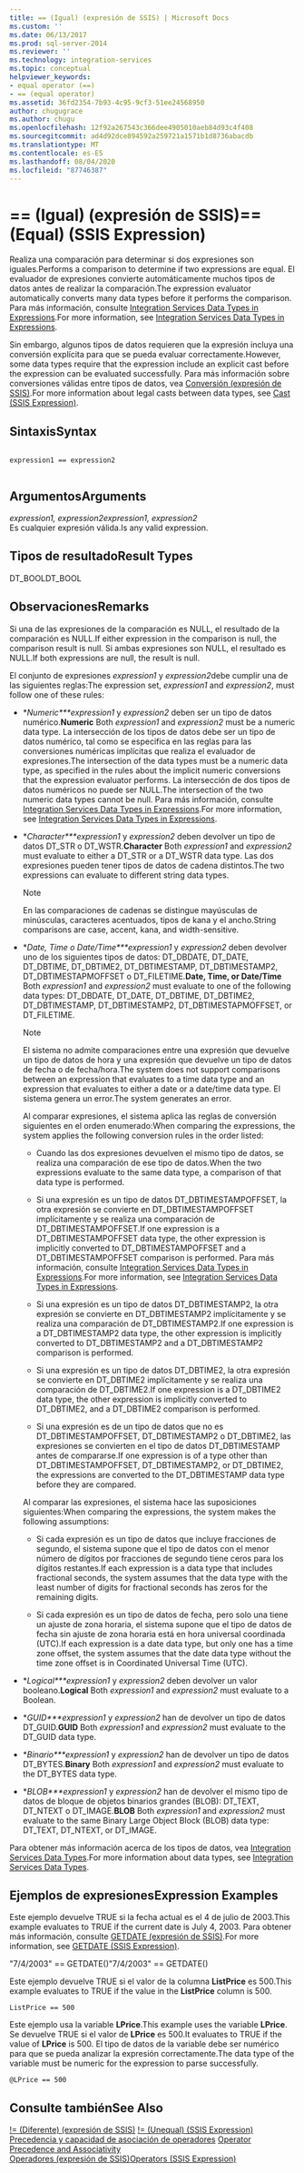 ```yaml
---
title: == (Igual) (expresión de SSIS) | Microsoft Docs
ms.custom: ''
ms.date: 06/13/2017
ms.prod: sql-server-2014
ms.reviewer: ''
ms.technology: integration-services
ms.topic: conceptual
helpviewer_keywords:
- equal operator (==)
- == (equal operator)
ms.assetid: 36fd2354-7b93-4c95-9cf3-51ee24568950
author: chugugrace
ms.author: chugu
ms.openlocfilehash: 12f92a267543c366dee4905010aeb84d93c4f408
ms.sourcegitcommit: ad4d92dce894592a259721a1571b1d8736abacdb
ms.translationtype: MT
ms.contentlocale: es-ES
ms.lasthandoff: 08/04/2020
ms.locfileid: "87746387"
---
```

# <a name="-equal-ssis-expression"></a><span data-ttu-id="c3a36-102">== (Igual) (expresión de SSIS)</span><span class="sxs-lookup"><span data-stu-id="c3a36-102">== (Equal) (SSIS Expression)</span></span>
  <span data-ttu-id="c3a36-103">Realiza una comparación para determinar si dos expresiones son iguales.</span><span class="sxs-lookup"><span data-stu-id="c3a36-103">Performs a comparison to determine if two expressions are equal.</span></span> <span data-ttu-id="c3a36-104">El evaluador de expresiones convierte automáticamente muchos tipos de datos antes de realizar la comparación.</span><span class="sxs-lookup"><span data-stu-id="c3a36-104">The expression evaluator automatically converts many data types before it performs the comparison.</span></span> <span data-ttu-id="c3a36-105">Para más información, consulte [Integration Services Data Types in Expressions](integration-services-data-types-in-expressions.md).</span><span class="sxs-lookup"><span data-stu-id="c3a36-105">For more information, see [Integration Services Data Types in Expressions](integration-services-data-types-in-expressions.md).</span></span>  
  
 <span data-ttu-id="c3a36-106">Sin embargo, algunos tipos de datos requieren que la expresión incluya una conversión explícita para que se pueda evaluar correctamente.</span><span class="sxs-lookup"><span data-stu-id="c3a36-106">However, some data types require that the expression include an explicit cast before the expression can be evaluated successfully.</span></span> <span data-ttu-id="c3a36-107">Para más información sobre conversiones válidas entre tipos de datos, vea [Conversión &#40;expresión de SSIS&#41;](cast-ssis-expression.md).</span><span class="sxs-lookup"><span data-stu-id="c3a36-107">For more information about legal casts between data types, see [Cast &#40;SSIS Expression&#41;](cast-ssis-expression.md).</span></span>  
  
## <a name="syntax"></a><span data-ttu-id="c3a36-108">Sintaxis</span><span class="sxs-lookup"><span data-stu-id="c3a36-108">Syntax</span></span>  
  
```  
  
expression1 == expression2  
  
```  
  
## <a name="arguments"></a><span data-ttu-id="c3a36-109">Argumentos</span><span class="sxs-lookup"><span data-stu-id="c3a36-109">Arguments</span></span>  
 <span data-ttu-id="c3a36-110">*expression1, expression2*</span><span class="sxs-lookup"><span data-stu-id="c3a36-110">*expression1, expression2*</span></span>  
 <span data-ttu-id="c3a36-111">Es cualquier expresión válida.</span><span class="sxs-lookup"><span data-stu-id="c3a36-111">Is any valid expression.</span></span>  
  
## <a name="result-types"></a><span data-ttu-id="c3a36-112">Tipos de resultado</span><span class="sxs-lookup"><span data-stu-id="c3a36-112">Result Types</span></span>  
 <span data-ttu-id="c3a36-113">DT_BOOL</span><span class="sxs-lookup"><span data-stu-id="c3a36-113">DT_BOOL</span></span>  
  
## <a name="remarks"></a><span data-ttu-id="c3a36-114">Observaciones</span><span class="sxs-lookup"><span data-stu-id="c3a36-114">Remarks</span></span>  
 <span data-ttu-id="c3a36-115">Si una de las expresiones de la comparación es NULL, el resultado de la comparación es NULL.</span><span class="sxs-lookup"><span data-stu-id="c3a36-115">If either expression in the comparison is null, the comparison result is null.</span></span> <span data-ttu-id="c3a36-116">Si ambas expresiones son NULL, el resultado es NULL.</span><span class="sxs-lookup"><span data-stu-id="c3a36-116">If both expressions are null, the result is null.</span></span>  
  
 <span data-ttu-id="c3a36-117">El conjunto de expresiones *expression1* y *expression2*debe cumplir una de las siguientes reglas:</span><span class="sxs-lookup"><span data-stu-id="c3a36-117">The expression set, *expression1* and *expression2*, must follow one of these rules:</span></span>  
  
-   <span data-ttu-id="c3a36-118">\**Numeric\*\*\*expression1* y *expression2* deben ser un tipo de datos numérico.</span><span class="sxs-lookup"><span data-stu-id="c3a36-118">**Numeric** Both *expression1* and *expression2* must be a numeric data type.</span></span> <span data-ttu-id="c3a36-119">La intersección de los tipos de datos debe ser un tipo de datos numérico, tal como se especifica en las reglas para las conversiones numéricas implícitas que realiza el evaluador de expresiones.</span><span class="sxs-lookup"><span data-stu-id="c3a36-119">The intersection of the data types must be a numeric data type, as specified in the rules about the implicit numeric conversions that the expression evaluator performs.</span></span> <span data-ttu-id="c3a36-120">La intersección de dos tipos de datos numéricos no puede ser NULL.</span><span class="sxs-lookup"><span data-stu-id="c3a36-120">The intersection of the two numeric data types cannot be null.</span></span> <span data-ttu-id="c3a36-121">Para más información, consulte [Integration Services Data Types in Expressions](integration-services-data-types-in-expressions.md).</span><span class="sxs-lookup"><span data-stu-id="c3a36-121">For more information, see [Integration Services Data Types in Expressions](integration-services-data-types-in-expressions.md).</span></span>  
  
-   <span data-ttu-id="c3a36-122">\**Character\*\*\*expression1* y *expression2* deben devolver un tipo de datos DT_STR o DT_WSTR.</span><span class="sxs-lookup"><span data-stu-id="c3a36-122">**Character** Both *expression1* and *expression2* must evaluate to either a DT_STR or a DT_WSTR data type.</span></span> <span data-ttu-id="c3a36-123">Las dos expresiones pueden tener tipos de datos de cadena distintos.</span><span class="sxs-lookup"><span data-stu-id="c3a36-123">The two expressions can evaluate to different string data types.</span></span>  
  
    > [!NOTE]  
    >  <span data-ttu-id="c3a36-124">En las comparaciones de cadenas se distingue mayúsculas de minúsculas, caracteres acentuados, tipos de kana y el ancho.</span><span class="sxs-lookup"><span data-stu-id="c3a36-124">String comparisons are case, accent, kana, and width-sensitive.</span></span>  
  
-   <span data-ttu-id="c3a36-125">\**Date, Time o Date/Time\*\*\*expression1* y *expression2* deben devolver uno de los siguientes tipos de datos: DT_DBDATE, DT_DATE, DT_DBTIME, DT_DBTIME2, DT_DBTIMESTAMP, DT_DBTIMESTAMP2, DT_DBTIMESTAPMOFFSET o DT_FILETIME.</span><span class="sxs-lookup"><span data-stu-id="c3a36-125">**Date, Time, or Date/Time** Both *expression1* and *expression2* must evaluate to one of the following data types: DT_DBDATE, DT_DATE, DT_DBTIME, DT_DBTIME2, DT_DBTIMESTAMP, DT_DBTIMESTAMP2, DT_DBTIMESTAPMOFFSET, or DT_FILETIME.</span></span>  
  
    > [!NOTE]  
    >  <span data-ttu-id="c3a36-126">El sistema no admite comparaciones entre una expresión que devuelve un tipo de datos de hora y una expresión que devuelve un tipo de datos de fecha o de fecha/hora.</span><span class="sxs-lookup"><span data-stu-id="c3a36-126">The system does not support comparisons between an expression that evaluates to a time data type and an expression that evaluates to either a date or a date/time data type.</span></span> <span data-ttu-id="c3a36-127">El sistema genera un error.</span><span class="sxs-lookup"><span data-stu-id="c3a36-127">The system generates an error.</span></span>  
  
     <span data-ttu-id="c3a36-128">Al comparar expresiones, el sistema aplica las reglas de conversión siguientes en el orden enumerado:</span><span class="sxs-lookup"><span data-stu-id="c3a36-128">When comparing the expressions, the system applies the following conversion rules in the order listed:</span></span>  
  
    -   <span data-ttu-id="c3a36-129">Cuando las dos expresiones devuelven el mismo tipo de datos, se realiza una comparación de ese tipo de datos.</span><span class="sxs-lookup"><span data-stu-id="c3a36-129">When the two expressions evaluate to the same data type, a comparison of that data type is performed.</span></span>  
  
    -   <span data-ttu-id="c3a36-130">Si una expresión es un tipo de datos DT_DBTIMESTAMPOFFSET, la otra expresión se convierte en DT_DBTIMESTAMPOFFSET implícitamente y se realiza una comparación de DT_DBTIMESTAMPOFFSET.</span><span class="sxs-lookup"><span data-stu-id="c3a36-130">If one expression is a DT_DBTIMESTAMPOFFSET data type, the other expression is implicitly converted to DT_DBTIMESTAMPOFFSET and a DT_DBTIMESTAMPOFFSET comparison is performed.</span></span> <span data-ttu-id="c3a36-131">Para más información, consulte [Integration Services Data Types in Expressions](integration-services-data-types-in-expressions.md).</span><span class="sxs-lookup"><span data-stu-id="c3a36-131">For more information, see [Integration Services Data Types in Expressions](integration-services-data-types-in-expressions.md).</span></span>  
  
    -   <span data-ttu-id="c3a36-132">Si una expresión es un tipo de datos DT_DBTIMESTAMP2, la otra expresión se convierte en DT_DBTIMESTAMP2 implícitamente y se realiza una comparación de DT_DBTIMESTAMP2.</span><span class="sxs-lookup"><span data-stu-id="c3a36-132">If one expression is a DT_DBTIMESTAMP2 data type, the other expression is implicitly converted to DT_DBTIMESTAMP2 and a DT_DBTIMESTAMP2 comparison is performed.</span></span>  
  
    -   <span data-ttu-id="c3a36-133">Si una expresión es un tipo de datos DT_DBTIME2, la otra expresión se convierte en DT_DBTIME2 implícitamente y se realiza una comparación de DT_DBTIME2.</span><span class="sxs-lookup"><span data-stu-id="c3a36-133">If one expression is a DT_DBTIME2 data type, the other expression is implicitly converted to DT_DBTIME2, and a DT_DBTIME2 comparison is performed.</span></span>  
  
    -   <span data-ttu-id="c3a36-134">Si una expresión es de un tipo de datos que no es DT_DBTIMESTAMPOFFSET, DT_DBTIMESTAMP2 o DT_DBTIME2, las expresiones se convierten en el tipo de datos DT_DBTIMESTAMP antes de compararse.</span><span class="sxs-lookup"><span data-stu-id="c3a36-134">If one expression is of a type other than DT_DBTIMESTAMPOFFSET, DT_DBTIMESTAMP2, or DT_DBTIME2, the expressions are converted to the DT_DBTIMESTAMP data type before they are compared.</span></span>  
  
     <span data-ttu-id="c3a36-135">Al comparar las expresiones, el sistema hace las suposiciones siguientes:</span><span class="sxs-lookup"><span data-stu-id="c3a36-135">When comparing the expressions, the system makes the following assumptions:</span></span>  
  
    -   <span data-ttu-id="c3a36-136">Si cada expresión es un tipo de datos que incluye fracciones de segundo, el sistema supone que el tipo de datos con el menor número de dígitos por fracciones de segundo tiene ceros para los dígitos restantes.</span><span class="sxs-lookup"><span data-stu-id="c3a36-136">If each expression is a data type that includes fractional seconds, the system assumes that the data type with the least number of digits for fractional seconds has zeros for the remaining digits.</span></span>  
  
    -   <span data-ttu-id="c3a36-137">Si cada expresión es un tipo de datos de fecha, pero solo una tiene un ajuste de zona horaria, el sistema supone que el tipo de datos de fecha sin ajuste de zona horaria está en hora universal coordinada (UTC).</span><span class="sxs-lookup"><span data-stu-id="c3a36-137">If each expression is a date data type, but only one has a time zone offset, the system assumes that the date data type without the time zone offset is in Coordinated Universal Time (UTC).</span></span>  
  
-   <span data-ttu-id="c3a36-138">\**Logical\*\*\*expression1* y *expression2* deben devolver un valor booleano.</span><span class="sxs-lookup"><span data-stu-id="c3a36-138">**Logical** Both *expression1* and *expression2* must evaluate to a Boolean.</span></span>  
  
-   <span data-ttu-id="c3a36-139">\**GUID\*\*\*expression1* y *expression2* han de devolver un tipo de datos DT_GUID.</span><span class="sxs-lookup"><span data-stu-id="c3a36-139">**GUID** Both *expression1* and *expression2* must evaluate to the DT_GUID data type.</span></span>  
  
-   <span data-ttu-id="c3a36-140">\**Binario\*\*\*expression1* y *expression2* han de devolver un tipo de datos DT_BYTES.</span><span class="sxs-lookup"><span data-stu-id="c3a36-140">**Binary** Both *expression1* and *expression2* must evaluate to the DT_BYTES data type.</span></span>  
  
-   <span data-ttu-id="c3a36-141">\**BLOB\*\*\*expression1* y *expression2* han de devolver el mismo tipo de datos de bloque de objetos binarios grandes (BLOB): DT_TEXT, DT_NTEXT o DT_IMAGE.</span><span class="sxs-lookup"><span data-stu-id="c3a36-141">**BLOB** Both *expression1* and *expression2* must evaluate to the same Binary Large Object Block (BLOB) data type: DT_TEXT, DT_NTEXT, or DT_IMAGE.</span></span>  
  
 <span data-ttu-id="c3a36-142">Para obtener más información acerca de los tipos de datos, vea [Integration Services Data Types](../data-flow/integration-services-data-types.md).</span><span class="sxs-lookup"><span data-stu-id="c3a36-142">For more information about data types, see [Integration Services Data Types](../data-flow/integration-services-data-types.md).</span></span>  
  
## <a name="expression-examples"></a><span data-ttu-id="c3a36-143">Ejemplos de expresiones</span><span class="sxs-lookup"><span data-stu-id="c3a36-143">Expression Examples</span></span>  
 <span data-ttu-id="c3a36-144">Este ejemplo devuelve TRUE si la fecha actual es el 4 de julio de 2003.</span><span class="sxs-lookup"><span data-stu-id="c3a36-144">This example evaluates to TRUE if the current date is July 4, 2003.</span></span> <span data-ttu-id="c3a36-145">Para obtener más información, consulte [GETDATE &#40;expresión de SSIS&#41;](getdate-ssis-expression.md).</span><span class="sxs-lookup"><span data-stu-id="c3a36-145">For more information, see [GETDATE &#40;SSIS Expression&#41;](getdate-ssis-expression.md).</span></span>  
  
 <span data-ttu-id="c3a36-146">"7/4/2003" == GETDATE()</span><span class="sxs-lookup"><span data-stu-id="c3a36-146">"7/4/2003" == GETDATE()</span></span>  
  
 <span data-ttu-id="c3a36-147">Este ejemplo devuelve TRUE si el valor de la columna **ListPrice** es 500.</span><span class="sxs-lookup"><span data-stu-id="c3a36-147">This example evaluates to TRUE if the value in the **ListPrice** column is 500.</span></span>  
  
```  
ListPrice == 500  
```  
  
 <span data-ttu-id="c3a36-148">Este ejemplo usa la variable **LPrice**.</span><span class="sxs-lookup"><span data-stu-id="c3a36-148">This example uses the variable **LPrice**.</span></span> <span data-ttu-id="c3a36-149">Se devuelve TRUE si el valor de **LPrice** es 500.</span><span class="sxs-lookup"><span data-stu-id="c3a36-149">It evaluates to TRUE if the value of **LPrice** is 500.</span></span> <span data-ttu-id="c3a36-150">El tipo de datos de la variable debe ser numérico para que se pueda analizar la expresión correctamente.</span><span class="sxs-lookup"><span data-stu-id="c3a36-150">The data type of the variable must be numeric for the expression to parse successfully.</span></span>  
  
```  
@LPrice == 500  
```  
  
## <a name="see-also"></a><span data-ttu-id="c3a36-151">Consulte también</span><span class="sxs-lookup"><span data-stu-id="c3a36-151">See Also</span></span>  
 <span data-ttu-id="c3a36-152">[\!= &#40;Diferente&#41; &#40;expresión de SSIS&#41;](equal-ssis-expression.md) </span><span class="sxs-lookup"><span data-stu-id="c3a36-152">[!= &#40;Unequal&#41; &#40;SSIS Expression&#41;](equal-ssis-expression.md) </span></span>  
 <span data-ttu-id="c3a36-153">[Precedencia y capacidad de asociación de operadores](operator-precedence-and-associativity.md) </span><span class="sxs-lookup"><span data-stu-id="c3a36-153">[Operator Precedence and Associativity](operator-precedence-and-associativity.md) </span></span>  
 [<span data-ttu-id="c3a36-154">Operadores &#40;expresión de SSIS&#41;</span><span class="sxs-lookup"><span data-stu-id="c3a36-154">Operators &#40;SSIS Expression&#41;</span></span>](operators-ssis-expression.md)  
  
  

